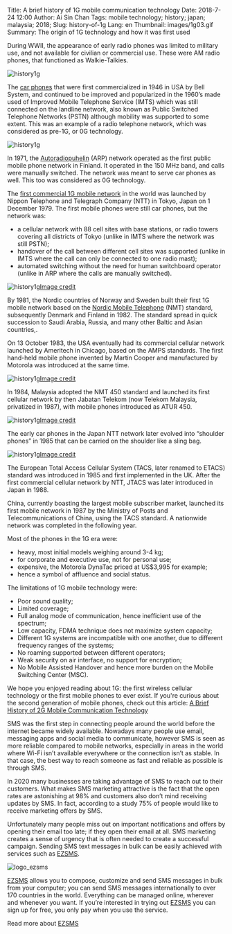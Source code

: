 Title: A brief history of 1G mobile communication technology
Date: 2018-7-24 12:00
Author: Ai Sin Chan
Tags: mobile technology; history; japan; malaysia; 2018; 
Slug: history-of-1g
Lang: en
Thumbnail: images/1g03.gif
Summary: The origin of 1G technology and how it was first used


During WWII, the appearance of early radio phones was limited to military use, and not available for civilian or commercial use. These were AM radio phones, that functioned as Walkie-Talkies.

![history1g](/images/1g01.jpg)

The [car phones](http://www.wb6nvh.com/Carphone.htm) that were first commercialized in 1946 in USA by Bell System, and continued to be improved and popularized in the 1960’s made used of Improved Mobile Telephone Service (IMTS) which was still connected on the landline network, also known as Public Switched Telephone Networks (PSTN) although mobility was supported to some extent. This was an example of a radio telephone network, which was considered as pre-1G, or 0G technology. 

![history1g](/images/1g02.jpg)

In 1971, the [Autoradiopuhelin](https://en.wikipedia.org/wiki/Autoradiopuhelin) (ARP) network operated as the first public mobile phone network in Finland. It operated in the 150 MHz band, and calls were manually switched. The network was meant to serve car phones as well. This too was considered as 0G technology. 

The [first commercial 1G mobile network](http://communities-dominate.blogs.com/brands/2009/11/celebrating-30-years-of-mobile-phones-thank-you-ntt-of-japan.html) in the world was launched by Nippon Telephone and Telegraph Company (NTT) in Tokyo, Japan on 1 December 1979. The first mobile phones were still car phones, but the network was:

-	a cellular network with 88 cell sites with base stations, or radio towers covering all districts of Tokyo (unlike in IMTS where the network was still PSTN);
-	handover of the call between different cell sites was supported (unlike in IMTS where the call can only be connected to one radio mast);
-	automated switching without the need for human switchboard operator (unlike in ARP where the calls are manually switched).

![history1g](/images/1g03.jpg)<a class="caption" href="http://communities-dominate.blogs.com/brands/2009/11/celebrating-30-years-of-mobile-phones-thank-you-ntt-of-japan.html">Image credit</a>

By 1981, the Nordic countries of Norway and Sweden built their first 1G mobile network based on the [Nordic Mobile Telephone](https://en.wikipedia.org/wiki/Nordic_Mobile_Telephone) (NMT) standard, subsequently Denmark and Finland in 1982. The standard spread in quick succession to Saudi Arabia, Russia, and many other Baltic and Asian countries,.

On 13 October 1983, the USA eventually had its commercial cellular network launched by Ameritech in Chicago, based on the AMPS standards. The first hand-held mobile phone invented by Martin Cooper and manufactured by Motorola was introduced at the same time.

![history1g](/images/1g04.jpg)<a class="caption" href="https://www.mpoweruk.com/figs/dynatac.htm">Image credit</a>

In 1984, Malaysia adopted the NMT 450 standard and launched its first cellular network by then Jabatan Telekom (now Telekom Malaysia, privatized in 1987), with mobile phones introduced as ATUR 450. 

![history1g](/images/1g05.jpg)<a class="caption" href="https://hobby-collection.blogspot.com/2012/12/telefon-bimbit-lama-nec-atur-450.html">Image credit</a>

The early car phones in the Japan NTT network later evolved into “shoulder phones” in 1985 that can be carried on the shoulder like a sling bag. 

![history1g](/images/1g06.jpg)<a class="caption" href="https://web-japan.org/kidsweb/hitech/mobile/mobile01.html">Image credit</a>

The European Total Access Cellular System (TACS, later renamed to ETACS) standard was introduced in 1985 and first implemented in the UK. After the first commercial cellular network by NTT, JTACS was later introduced in Japan in 1988. 

China, currently boasting the largest mobile subscriber market, launched its first mobile network in 1987 by the Ministry of Posts and Telecommunications of China, using the TACS standard. A nationwide network was completed in the following year.

Most of the phones in the 1G era were:

-	heavy, most initial models weighing around 3-4 kg;
-	for corporate and executive use, not for personal use; 
-	expensive, the Motorola DynaTac priced at US$3,995 for example;
-	hence a symbol of affluence and social status. 

The limitations of 1G mobile technology were:

-	Poor sound quality;
-	Limited coverage;
-	Full analog mode of communication, hence inefficient use of the spectrum; 
-	Low capacity, FDMA technique does not maximize system capacity;
-	Different 1G systems are incompatible with one another, due to different frequency ranges of the systems;
-	No roaming supported between different operators;
-	Weak security on air interface, no support for encryption;
-	No Mobile Assisted Handover and hence more burden on the Mobile Switching Center (MSC).

We hope you enjoyed reading about 1G: the first wireless cellular technology or the first mobile phones to ever exist. 
If you're curious about the second generation of mobile phones, check out this article: [A Brief History of 2G Mobile Communication Technology](https://blog.xoxzo.com/en/2018/08/01/history-of-2g/) 

SMS was the first step in connecting people around the world before the internet became widely available. Nowadays many people use email, messaging apps and social media to communicate, however SMS is seen as more reliable compared to mobile networks, especially in areas in the world where Wi-Fi isn’t available everywhere or the connection isn’t as stable. In that case, the best way to reach someone as fast and reliable as possible is through SMS.

In 2020 many businesses are taking advantage of SMS to reach out to their customers. What makes SMS marketing attractive is the fact that the open rates are astonishing at 98% and customers also don’t mind receiving updates by SMS.
In fact, according to a study 75% of people would like to receive marketing offers by SMS.

Unfortunately many people miss out on important notifications and offers by opening their email too late; if they open their email at all. SMS marketing creates a sense of urgency that is often needed to create a successful campaign.
Sending SMS text messages in bulk can be easily achieved with services such as [EZSMS](https://www.ezsms.biz/).

![logo_ezsms](/images/ezsms_logo-1.png)

[EZSMS](https://www.ezsms.biz/) allows you to compose, customize and send SMS messages in bulk from your computer; you can send SMS messages internationally to over 170 countries in the world. Everything can be managed online, wherever and whenever you want. If you’re interested in trying out [EZSMS](https://www.ezsms.biz/) you can sign up for free, you only pay when you use the service.

Read more about [EZSMS](https://www.ezsms.biz/)


